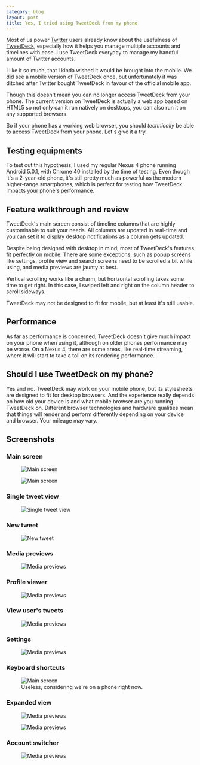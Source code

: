 ```yaml
---
category: blog
layout: post
title: Yes, I tried using TweetDeck from my phone
---
```


Most of us power [Twitter](https://twitter.com/) users already know about the usefulness of [TweetDeck](https://about.twitter.com/products/tweetdeck), especially how it helps you manage multiple accounts and timelines with ease. I use TweetDeck everyday to manage my handful amount of Twitter accounts.

I like it so much, that I kinda wished it would be brought into the mobile. We did see a mobile version of TweetDeck once, but unfortunately it was ditched after Twitter bought TweetDeck in favour of the official mobile app.

Though this doesn't mean you can no longer access TweetDeck from your phone. The current version on TweetDeck is actually a web app based on HTML5 so not only can it run natively on desktops, you can also run it on any supported browsers.

So if your phone has a working web browser, you should _technically_ be able to access TweetDeck from your phone. Let's give it a try.

## Testing equipments

To test out this hypothesis, I used my regular Nexus 4 phone running Android 5.0.1, with Chrome 40 installed by the time of testing. Even though it's a 2-year-old phone, it's still pretty much as powerful as the modern higher-range smartphones, which is perfect for testing how TweetDeck impacts your phone's performance.

## Feature walkthrough and review

TweetDeck's main screen consist of timeline columns that are highly customisable to suit your needs. All columns are updated in real-time and you can set it to display desktop notifications as a column gets updated.

Despite being designed with desktop in mind, most of TweetDeck's features fit perfectly on mobile. There are some exceptions, such as popup screens like settings, profile view and search screens need to be scrolled a bit while using, and media previews are jaunty at best.

Vertical scrolling works like a charm, but horizontal scrolling takes some time to get right. In this case, I swiped left and right on the column header to scroll sideways.

TweetDeck may not be designed to fit for mobile, but at least it's still usable.

## Performance

As far as performance is concerned, TweetDeck doesn't give much impact on your phone when using it, although on older phones performance may be worse. On a Nexus 4, there are some areas, like real-time streaming, where it will start to take a toll on its rendering performance.

## Should I use TweetDeck on my phone?

Yes and no. TweetDeck may work on your mobile phone, but its stylesheets are designed to fit for desktop browsers. And the experience really depends on how old your device is and what mobile browser are you running TweetDeck on. Different browser technologies and hardware qualities mean that things will render and perform differently depending on your device and browser. Your mileage may vary.

## Screenshots

### Main screen

<figure>
  <img src="{{ site.baseurl }}/public/images/blog/tweetdeck/Screenshot_2015-03-11-20-41-16.png" alt="Main screen">
</figure>

<figure>
  <img src="{{ site.baseurl }}/public/images/blog/tweetdeck/Screenshot_2015-03-11-20-43-37.png" alt="Main screen">
</figure>

### Single tweet view

<figure>
  <img src="{{ site.baseurl }}/public/images/blog/tweetdeck/Screenshot_2015-03-11-20-35-54.png" alt="Single tweet view">
</figure>

### New tweet

<figure>
  <img src="{{ site.baseurl }}/public/images/blog/tweetdeck/Screenshot_2015-03-11-20-23-27.png" alt="New tweet">
</figure>

### Media previews

<figure>
  <img src="{{ site.baseurl }}/public/images/blog/tweetdeck/Screenshot_2015-03-11-20-33-10.png" alt="Media previews">
</figure>

### Profile viewer

<figure>
  <img src="{{ site.baseurl }}/public/images/blog/tweetdeck/Screenshot_2015-03-11-20-34-19.png" alt="Media previews">
</figure>

### View user's tweets

<figure>
  <img src="{{ site.baseurl }}/public/images/blog/tweetdeck/Screenshot_2015-03-11-20-49-33.png" alt="Media previews">
</figure>

### Settings

<figure>
  <img src="{{ site.baseurl }}/public/images/blog/tweetdeck/Screenshot_2015-03-11-20-39-30.png" alt="Media previews">
</figure>

### Keyboard shortcuts

<figure>
  <img src="{{ site.baseurl }}/public/images/blog/tweetdeck/Screenshot_2015-03-11-20-46-35.png" alt="Main screen">
  <figcaption>Useless, considering we're on a phone right now.</figcaption>
</figure>

### Expanded view

<figure>
  <img src="{{ site.baseurl }}/public/images/blog/tweetdeck/Screenshot_2015-03-11-20-51-33.png" alt="Media previews">
</figure>

<figure>
  <img src="{{ site.baseurl }}/public/images/blog/tweetdeck/Screenshot_2015-03-11-20-51-52.png" alt="Media previews">
</figure>

### Account switcher

<figure>
  <img src="{{ site.baseurl }}/public/images/blog/tweetdeck/Screenshot_2015-03-11-20-53-28.png" alt="Media previews">
</figure>
